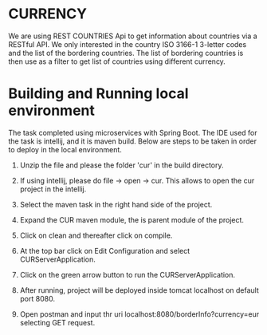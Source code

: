 # CURRENCY

We are using REST COUNTRIES Api to get information about countries via a RESTful API. We only interested in the country ISO 3166-1 3-letter codes and the list of the bordering countries. The list of bordering countries is then use as a filter to get list of countries using different currency. 

# Building and Running local environment

The task completed using microservices with Spring Boot. The IDE used for the task is intellij, and it is maven build. Below are steps to be taken in order to deploy in the local environment.

 1. Unzip the file and please the folder 'cur' in the build directory.
  
 2. If using intellij, please do file -> open -> cur. This allows to open the cur project in the intellij.
 
 3. Select the maven task in the right hand side of the project.
 
 4. Expand the CUR maven module, the is parent module of the project.
 
 5. Click on clean and thereafter click on compile.
 
 6. At the top bar click on Edit Configuration and select CURServerApplication.
 
 7. Click on the green arrow button to run the CURServerApplication.
 
 8. After running, project will be deployed inside tomcat localhost on default port 8080. 
 
 9. Open postman and input thr uri localhost:8080/borderInfo?currency=eur selecting GET request. 